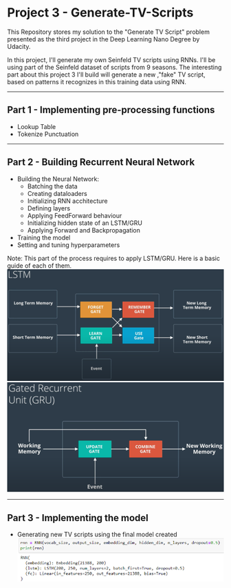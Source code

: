 # Project 3 - Generate-TV-Scripts

This Repository stores my solution to the "Generate TV Script" problem presented as the third project in the Deep Learning Nano Degree by Udacity.

In this project, I'll generate my own Seinfeld TV scripts using RNNs. I'll be using part of the Seinfeld dataset of scripts from 9 seasons. 
The interesting part about this project 3 I'll build will generate a new ,"fake" TV script, based on patterns it recognizes in this training data using RNN.

**********************************************************************
## Part 1 - Implementing pre-processing functions

 * Lookup Table
 * Tokenize Punctuation

**********************************************************************
## Part 2 - Building Recurrent Neural Network
 * Building the Neural Network:
     * Batching the data
     * Creating dataloaders
     * Initializing RNN acchitecture
     * Defining layers
     * Applying FeedForward behaviour
     * Initializing hidden state of an LSTM/GRU
     * Applying Forward and Backpropagation
  * Training the model
  * Setting and tuning hyperparameters 
 
Note: This part of the process requires to apply LSTM/GRU. Here is a basic guide of each of them.
![LSTM](https://github.com/ucdcsl55/Generate-TV-Scripts/blob/main/basic_LSTM.png?raw=true)
![GRU](https://github.com/ucdcsl55/Generate-TV-Scripts/blob/main/basic_GRU.png?raw=true)
**********************************************************************
## Part 3 - Implementing the model
  * Generating new TV scripts using the final model created
  ![function](https://github.com/ucdcsl55/Generate-TV-Scripts/blob/main/lstm_function.png?raw=true)
